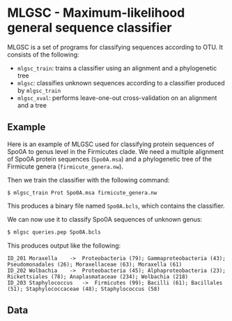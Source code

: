 MLGSC - Maximum-likelihood  general sequence classifier
=====

MLGSC is a set of programs for classifying sequences according to OTU. It
consists of the following:

* `mlgsc_train`: trains a classifier using an alignment and a phylogenetic tree
* `mlgsc`: classifies unknown sequences according to a classifier produced by
  `mlgsc_train`
* `mlgsc_xval`: performs leave-one-out cross-validation on an alignment and a
  tree

Example
-------

Here is an example of MLGSC used for classifying protein sequences of Spo0A to
genus level in the Firmicutes clade. We need a multiple alignment of Spo0A
protein sequences (`Spo0A.msa`) and a phylogenetic tree of the Firmicute genera
(`firmicute_genera.nw`).

Then we train the classifier with the following command:

```shell
$ mlgsc_train Prot Spo0A.msa firmicute_genera.nw
```

This produces a binary file named `Spo0A.bcls`, which contains the classifier.

We can now use it to classify Spo0A sequences of unknown genus:

```Bash
$ mlgsc queries.pep Spo0A.bcls
```

This produces output like the following:

    ID_201 Moraxella	->	Proteobacteria (79); Gammaproteobacteria (43); Pseudomonadales (26); Moraxellaceae (63); Moraxella (61)
    ID_202 Wolbachia	->	Proteobacteria (45); Alphaproteobacteria (23); Rickettsiales (78); Anaplasmataceae (234); Wolbachia (218)
    ID_203 Staphylococcus	->	Firmicutes (99); Bacilli (61); Bacillales (51); Staphylococcaceae (48); Staphylococcus (58)

Data
----


